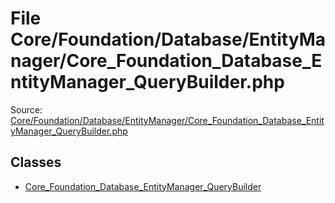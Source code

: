 File Core/Foundation/Database/EntityManager/Core_Foundation_Database_EntityManager_QueryBuilder.php
=========

Source: [Core/Foundation/Database/EntityManager/Core_Foundation_Database_EntityManager_QueryBuilder.php](https://github.com/PrestaShop/PrestaShop/blob/1.6.1.1/Core/Foundation/Database/EntityManager/Core_Foundation_Database_EntityManager_QueryBuilder.php)


Classes
-------

* [Core_Foundation_Database_EntityManager_QueryBuilder](class.Core_Foundation_Database_EntityManager_QueryBuilder.md)

